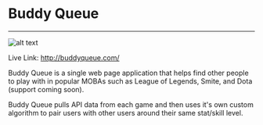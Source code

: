 # Buddy Queue
___

![alt text](https://i.gyazo.com/0d6adfc08dfdf2d489258cfd44271040.gif)

Live Link: http://buddyqueue.com/

Buddy Queue is a single web page application that helps find other people to play with in popular MOBAs such as League of Legends, Smite, and Dota (support coming soon).  

Buddy Queue pulls API data from each game and then uses it's own custom algorithm to pair users with other users around their same stat/skill level.
